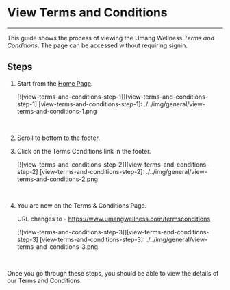 # View Terms and Conditions

---

This guide shows the process of viewing the Umang Wellness _Terms and Conditions_.
The page can be accessed without requiring signin.

## Steps

1. Start from the [Home Page](https://www.umangwellness.com).

    [![view-terms-and-conditions-step-1]][view-terms-and-conditions-step-1]
    [view-terms-and-conditions-step-1]: ./../img/general/view-terms-and-conditions-1.png

    <br/>

2. Scroll to bottom to the footer.
3. Click on the Terms Conditions link in the footer.

    [![view-terms-and-conditions-step-2]][view-terms-and-conditions-step-2]
    [view-terms-and-conditions-step-2]: ./../img/general/view-terms-and-conditions-2.png

    <br/>

4. You are now on the Terms & Conditions Page.

    URL changes to - https://www.umangwellness.com/termsconditions

    [![view-terms-and-conditions-step-3]][view-terms-and-conditions-step-3]
    [view-terms-and-conditions-step-3]: ./../img/general/view-terms-and-conditions-3.png

    <br/>

Once you go through these steps, you should be able to view the details of our Terms and Conditions.
